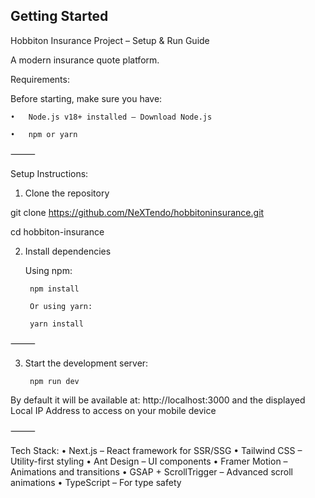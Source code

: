 ## Getting Started

Hobbiton Insurance Project – Setup & Run Guide

A modern insurance quote platform.

Requirements:

Before starting, make sure you have:

	•	Node.js v18+ installed – Download Node.js

	•	npm or yarn

⸻

Setup Instructions:

1. Clone the repository

git clone https://github.com/NeXTendo/hobbitoninsurance.git

cd hobbiton-insurance

2. Install dependencies

	Using npm:

		npm install

		Or using yarn:

		yarn install

⸻

3. Start the development server:

		npm run dev

By default it will be available at:
http://localhost:3000
and the displayed Local IP Address to access on your mobile device

⸻

Tech Stack:
	•	Next.js – React framework for SSR/SSG
	•	Tailwind CSS – Utility-first styling
	•	Ant Design – UI components
	•	Framer Motion – Animations and transitions
	•	GSAP + ScrollTrigger – Advanced scroll animations
	•	TypeScript – For type safety